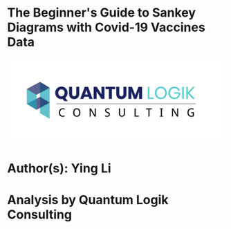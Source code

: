 # The Beginner's Guide to Sankey Diagrams with Covid-19 Vaccines Data
![](Images/Logo.png)

# Author(s): Ying Li

# Analysis by Quantum Logik Consulting

